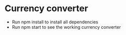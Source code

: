# Currency converter

- Run npm install to install all dependencies
- Run npm start to see the working currency converter
